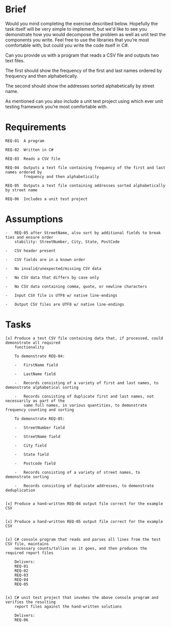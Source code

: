 Brief
=====

Would you mind completing the exercise described below.  Hopefully the task itself will be very
simple to implement, but we'd like to see you demonstrate how you would decompose the problem as
well as unit test the components you write.  Feel free to use the libraries that you’re most
comfortable with, but could you write the code itself in C#.

Can you provide us with a program that reads a CSV file and outputs two text files. 

The first should show the frequency of the first and last names ordered by frequency and then
alphabetically. 

The second should show the addresses sorted alphabetically by street name. 

As mentioned can you also include a unit test project using which ever unit testing framework you’re
most comfortable with.



Requirements
============

    REQ-01  A program

    REQ-02  Written in C#

    REQ-03  Reads a CSV file

    REQ-04  Outputs a text file containing frequency of the first and last names ordered by
            frequency and then alphabetically

    REQ-05  Outputs a text file containing addresses sorted alphabetically by street name

    REQ-06  Includes a unit test project



Assumptions
===========

    -   REQ-05 after StreetName, also sort by additional fields to break ties and ensure order
        stability: StreetNumber, City, State, PostCode

    -   CSV header present

    -   CSV fields are in a known order

    -   No invalid/unexpected/missing CSV data

    -   No CSV data that differs by case only

    -   No CSV data containing comma, quote, or newline characters

    -   Input CSV file is UTF8 w/ native line-endings

    -   Output CSV files are UTF8 w/ native line-endings



Tasks
=====

    [x] Produce a test CSV file containing data that, if processed, could demonstrate all required
        functionality

        To demonstrate REQ-04:

        -   FirstName field

        -   LastName field

        -   Records consisting of a variety of first and last names, to demonstrate alphabetical sorting

        -   Records consisting of duplicate first and last names, not necessarily as part of the
            same full names, in various quantities, to demonstrate frequency counting and sorting

        To demonstrate REQ-05:

        -   StreetNumber field

        -   StreetName field

        -   City field

        -   State field

        -   Postcode field

        -   Records consisting of a variety of street names, to demonstrate sorting

        -   Records consisting of duplicate addresses, to demonstrate deduplication


    [x] Produce a hand-written REQ-04 output file correct for the example CSV


    [x] Produce a hand-written REQ-05 output file correct for the example CSV


    [x] C# console program that reads and parses all lines from the test CSV file, maintains
        necessary counts/tallies as it goes, and then produces the required report files

        Delivers:
        REQ-01
        REQ-02
        REQ-03
        REQ-04
        REQ-05


    [x] C# unit test project that invokes the above console program and verifies the resulting
        report files against the hand-written solutions

        Delivers:
        REQ-06

